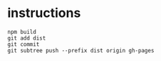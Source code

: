 # instructions
```
npm build
git add dist
git commit
git subtree push --prefix dist origin gh-pages
```